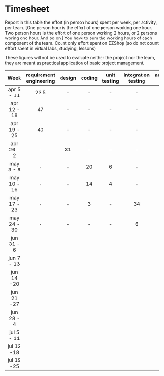 # Timesheet

Report in this table the effort (in person hours) spent per week, per activity, per team.
[One person hour is the effort of one person working one hour.
Two person hours is the effort of one person working 2 hours, or 2 persons woring one hour. And so on.]
You have to sum the working hours of each component of the team.
Count only effort spent on EZShop (so do not count effort spent in virtual labs, studying, lessons)

These figures will not be used to evaluate neither the project nor the team, they are meant as practical application of basic project management.

| Week | requirement engineering | design | coding | unit testing | integration testing | acceptance testing | management | git maven |
|:-----------:|:--------:|:-----------:|:-----------:|:----------:|:------------:|:---------------:|:-------------:|:--------------:|
| apr 5 - 11 | 23.5 | - | - | - | - | - | 2 | 3 |
| apr 12 - 18| 47 |- |- | -|- | -| 2 |- |
| apr 19 - 25| 40|- | -| -|- |- |2 |- |
| apr 26 - 2 |- | 31 | - | - | - | - | 4 | - |
| may 3 - 9  |- | - | 20 | 6 | - | - | - | - |
| may 10 - 16|- | - | 14 | 4 | - | - | - | 2 |
| may 17 - 23| -|- | 3 |- |34 | -|2 |- |
| may 24 - 30| -|- |- |- |6 |- |- | -|
| jun 31 - 6 | | | | | | | | |
| jun 7 - 13 | | | | | | | | |
| jun 14 -20 | | | | | | | | |
| jun 21 -27 | | | | | | | | |
| jun 28 - 4 | | | | | | | | |
| jul 5 - 11 | | | | | | | | |
| jul 12 -18 | | | | | | | | |
| jul 19 -25 | | | | | | | | |

